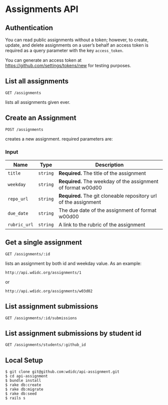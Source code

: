 # Assignments API

## Authentication

You can read public assignments without a token; however, to create, update, and delete assignments on a user’s behalf an access token is required as a query parameter
with the key `access_token`.

You can generate an access token at https://github.com/settings/tokens/new for testing purposes.

## List all assignments

```
GET /assignments
```

lists all assignments given ever.

##  Create an Assignment

```
POST /assignments
```

creates a new assignment. required parameters are:

### Input

| Name | Type | Description |
|---|---|---|
| `title` | `string` | **Required.** The title of the assignment | 
| `weekday` | `string` | **Required.** The weekday of the assignment of format w00d00 | 
| `repo_url` | `string` | **Required.** The git cloneable repository url of the assignment |
| `due_date` | `string` | The due date of the assignment of format w00d00 | 
| `rubric_url` | `string` | A link to the rubric of the assignment | 

## Get a single assignment

```
GET /assignments/:id
```

lists an assignment by both id and weekday value. As an example:

```
http://api.wdidc.org/assignments/1 
```

or

```
http://api.wdidc.org/assignments/w03d02
```

## List assignment submissions

```
GET /assignments/:id/submissions
```

## List assignment submissions by student id

```
GET /assignments/students/:github_id
```

## Local Setup

    $ git clone git@github.com:wdidc/api-assignment.git
    $ cd api-assignment
    $ bundle install
    $ rake db:create
    $ rake db:migrate
    $ rake db:seed
    $ rails s
